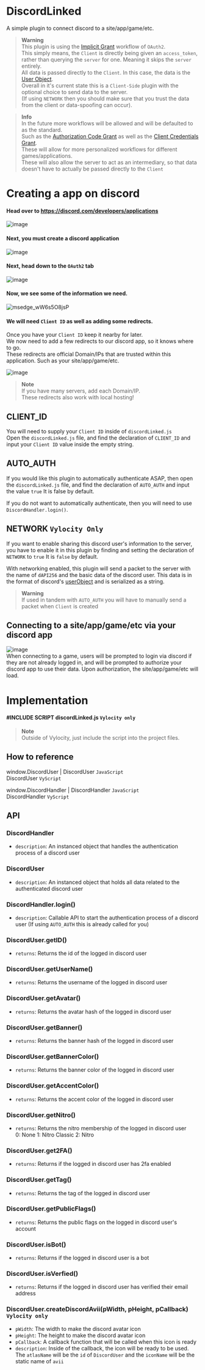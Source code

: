 # DiscordLinked  
A simple plugin to connect discord to a site/app/game/etc.    

> **Warning**  
This plugin is using the [Implicit Grant](https://discord.com/developers/docs/topics/oauth2#implicit-grant) workflow of `OAuth2`.  
This simply means, the `Client` is directly being given an `access_token`, rather than querying the `server` for one. Meaning it skips the `server` entirely.  
All data is passed directly to the `Client`. In this case, the data is the [User Object](https://discord.com/developers/docs/resources/user).  
Overall in it's current state this is a `Client-Side` plugin with the optional choice to send data to the server.  
(If using `NETWORK` then you should make sure that you trust the data from the client or data-spoofing can occur).  

> **Info**  
In the future more workflows will be allowed and will be defaulted to as the standard.  
Such as the [Authorization Code Grant](https://discord.com/developers/docs/topics/oauth2#authorization-code-grant) as well as the [Client Credentials Grant](https://discord.com/developers/docs/topics/oauth2#client-credentials-grant).  
These will allow for more personalized workflows for different games/applications.  
These will also allow the server to act as an intermediary, so that data doesn't have to actually be passed directly to the `Client`  



# Creating a app on discord

#### Head over to https://discord.com/developers/applications

![image](https://user-images.githubusercontent.com/56242467/195375349-4b11f7af-302a-47a8-8614-d8b09f4c3656.png)

#### Next, you must create a discord application

![image](https://user-images.githubusercontent.com/56242467/195375540-ec7e240e-5118-4144-bd88-b8b9d81dcfb2.png)

#### Next, head down to the `OAuth2` tab

![image](https://user-images.githubusercontent.com/56242467/195375665-ee319e7d-205b-4d26-ab36-b401c02101b6.png)

#### Now, we see some of the information we need. 
![msedge_wW6s5O8jsP](https://user-images.githubusercontent.com/56242467/195515837-e7dd08c8-bd46-430b-bb9b-1f6e8b29aa31.png)

#### We will need `Client ID` as well as adding some redirects.

Once you have your `Client ID` keep it nearby for later.  
We now need to add a few redirects to our discord app, so it knows where to go.  
These redirects are official Domain/IPs that are trusted within this application. Such as your site/app/game/etc.    

![image](https://user-images.githubusercontent.com/56242467/195378346-78bbf89e-c6df-4265-bd2b-3d5c345e24c1.png)

> **Note**  
> If you have many servers, add each Domain/IP.  
> These redirects also work with local hosting!

## CLIENT_ID  

You will need to supply your `Client ID` inside of `discordLinked.js`  
Open the `discordLinked.js` file, and find the declaration of `CLIENT_ID` and input your `Client ID` value inside the empty string.  

## AUTO_AUTH

If you would like this plugin to automatically authenticate ASAP, then open the `discordLinked.js` file, and find the declaration of `AUTO_AUTH` and input the value `true` It is false by default.  

If you do not want to automatically authenticate, then you will need to use `DiscordHandler.login()`.

## NETWORK `Vylocity Only` 

If you want to enable sharing this discord user's information to the server, you have to enable it in this plugin by finding and setting the declaration of `NETWORK` to `true` It is `false` by default.  

With networking enabled, this plugin will send a packet to the server with the name of `dAPI256` and the basic data of the discord user. This data is in the format of discord's [userObject](https://discord.com/developers/docs/resources/user#user-object) and is serialized as a string.  

> **Warning**  
If used in tandem with `AUTO_AUTH` you will have to manually send a packet when `Client` is created  

## Connecting to a site/app/game/etc via your discord app    
![image](https://user-images.githubusercontent.com/56242467/195381931-e89f7ed2-237d-4422-9c4f-29bd86add424.png)  
When connecting to a game, users will be prompted to login via discord if they are not already logged in, and will be prompted to authorize your discord app to use their data.
Upon authorization, the site/app/game/etc will load.  

# Implementation  

#### #INCLUDE SCRIPT discordLinked.js  `Vylocity only`

> **Note**  
> Outside of Vylocity, just include the script into the project files.  

## How to reference  
window.DiscordUser | DiscordUser `JavaScript`  
DiscordUser `VyScript`

window.DiscordHandler | DiscordHandler `JavaScript`  
DiscordHandler `VyScript`  

## API  

### DiscordHandler
   - `description`: An instanced object that handles the authentication process of a discord user  

### DiscordUser
   - `description`: An instanced object that holds all data related to the authenticated discord user   

###  DiscordHandler.login()
   - `description`: Callable API to start the authentication process of a discord user  (If using `AUTO_AUTH` this is already called for you)  
   
###  DiscordUser.getID()
   - `returns`: Returns the id of the logged in discord user  

###  DiscordUser.getUserName()
   - `returns`: Returns the username of the logged in discord user    

###  DiscordUser.getAvatar()
   - `returns`: Returns the avatar hash of the logged in discord user 

###  DiscordUser.getBanner()
   - `returns`: Returns the banner hash of the logged in discord user 

###  DiscordUser.getBannerColor()
   - `returns`: Returns the banner color of the logged in discord user 

###  DiscordUser.getAccentColor()
   - `returns`: Returns the accent color of the logged in discord user 

###  DiscordUser.getNitro()
   - `returns`: Returns the nitro membership of the logged in discord user  
    0: None
    1: Nitro Classic
    2: Nitro

###  DiscordUser.get2FA()
   - `returns`: Returns if the logged in discord user has 2fa enabled  

###  DiscordUser.getTag()
   - `returns`: Returns the tag of the logged in discord user  

###  DiscordUser.getPublicFlags()
   - `returns`: Returns the public flags on the logged in discord user's account  

###  DiscordUser.isBot()
   - `returns`: Returns if the logged in discord user is a bot  

###  DiscordUser.isVerfied()
   - `returns`: Returns if the logged in discord user has verified their email address  

###  DiscordUser.createDiscordAvii(pWidth, pHeight, pCallback)  `Vylocity only`
   - `pWidth`: The width to make the discord avatar icon     
   - `pHeight`: The height to make the discord avatar icon    
   - `pCallback`: A callback function that will be called when this icon is ready    
   - `description`: Inside of the callback, the icon will be ready to be used. The `atlasName` will be the `id` of `DiscordUser` and the `iconName` will be the static name of `avii`  
